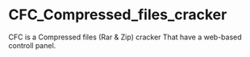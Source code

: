 # CFC_Compressed_files_cracker
CFC is a Compressed files (Rar &amp; Zip) cracker That have a web-based controll panel.
